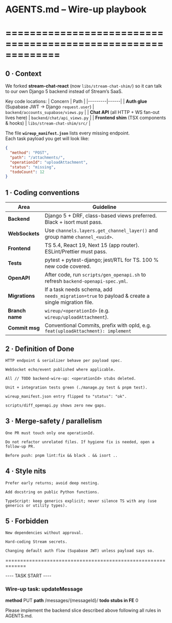# AGENTS.md  – Wire-up playbook
# =============================================================

## 0 · Context
We forked **stream-chat-react** (now `libs/stream-chat-shim/`) so it can talk to our own Django 5 backend instead of Stream’s SaaS.

Key code locations:
| Concern | Path |
|---------|------|
| **Auth glue** (Supabase JWT → Django `request.user`) | `backend/accounts_supabase/views.py` |
| **Chat API** (all HTTP + WS fan-out lives here) | `backend/chat/api_views.py` |
| **Frontend shim** (TSX components & hooks) | `libs/stream-chat-shim/src/` |

The file **`wireup_manifest.json`** lists every missing endpoint.  
Each task payload you get will look like:

```json
{
  "method": "POST",
  "path": "/attachments/",
  "operationId": "uploadAttachment",
  "status": "missing",
  "todoCount": 12
}
```
## 1 · Coding conventions
| Area            | Guideline                                                                                       |
| --------------- | ----------------------------------------------------------------------------------------------- |
| **Backend**     | Django 5 + DRF, class-based views preferred. Black + isort must pass.                           |
| **WebSockets**  | Use `channels.layers.get_channel_layer()` and group name `channel_<uuid>`.                      |
| **Frontend**    | TS 5.4, React 19, Next 15 (app router). ESLint/Prettier must pass.                              |
| **Tests**       | pytest + pytest-django; jest/RTL for TS. 100 % new code covered.                                |
| **OpenAPI**     | After code, run `scripts/gen_openapi.sh` to refresh `backend-openapi-spec.yml`.                 |
| **Migrations**  | If a task needs schema, add `needs_migration=true` to payload & create a single migration file. |
| **Branch name** | `wireup/<operationId>` (e.g. `wireup/uploadAttachment`).                                        |
| **Commit msg**  | Conventional Commits, prefix with opId, e.g. `feat(uploadAttachment): implement`                |

## 2 · Definition of Done

    HTTP endpoint & serializer behave per payload spec.

    WebSocket echo/event published where applicable.

    All // TODO backend-wire-up: <operationId> stubs deleted.

    Unit + integration tests green (./manage.py test & pnpm test).

    wireup_manifest.json entry flipped to "status": "ok".

    scripts/diff_openapi.py shows zero new gaps.

## 3 · Merge-safety / parallelism

    One PR must touch only one operationId.

    Do not refactor unrelated files. If hygiene fix is needed, open a follow-up PR.

    Before push: pnpm lint:fix && black . && isort ..

## 4 · Style nits

    Prefer early returns; avoid deep nesting.

    Add docstring on public Python functions.

    TypeScript: keep generics explicit; never silence TS with any (use generics or utility types).

## 5 · Forbidden

    New dependencies without approval.

    Hard-coding Stream secrets.

    Changing default auth flow (Supabase JWT) unless payload says so.

=============================================================

---- TASK START ----
### Wire-up task: updateMessage

**method**          PUT
**path**            /messages/{messageId}/
**todo stubs in FE** 0

Please implement the backend slice described above following all rules in AGENTS.md.
